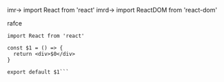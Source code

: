 imr→	import React from 'react'
imrd→	import ReactDOM from 'react-dom'

rafce
```
import React from 'react'

const $1 = () => {
  return <div>$0</div>
}

export default $1```